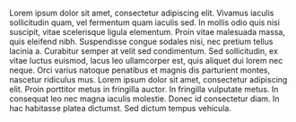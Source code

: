 Lorem ipsum dolor sit amet, consectetur adipiscing elit. Vivamus iaculis sollicitudin quam, vel fermentum quam iaculis sed. In mollis odio quis nisi suscipit, vitae scelerisque ligula elementum. Proin vitae malesuada massa, quis eleifend nibh. Suspendisse congue sodales nisi, nec pretium tellus lacinia a. Curabitur semper at velit sed condimentum. Sed sollicitudin, ex vitae luctus euismod, lacus leo ullamcorper est, quis aliquet dui lorem nec neque. Orci varius natoque penatibus et magnis dis parturient montes, nascetur ridiculus mus. Lorem ipsum dolor sit amet, consectetur adipiscing elit. Proin porttitor metus in fringilla auctor. In fringilla vulputate metus. In consequat leo nec magna iaculis molestie. Donec id consectetur diam. In hac habitasse platea dictumst. Sed dictum tempus vehicula.
